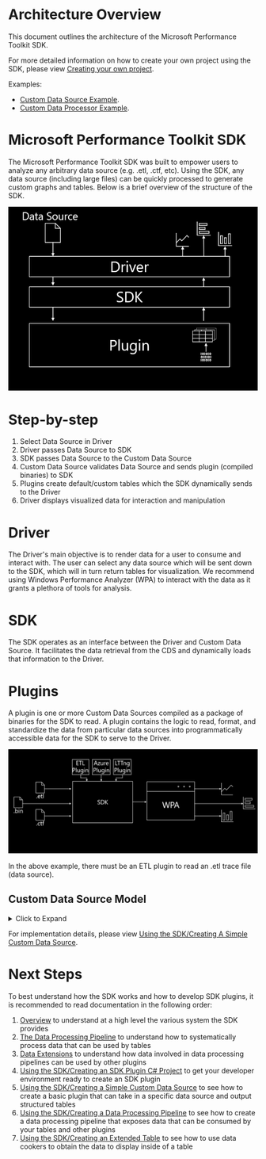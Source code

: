 # Architecture Overview

This document outlines the architecture of the Microsoft Performance Toolkit SDK.

For more detailed information on how to create your own project using the SDK, please view [Creating your own project](../Using-the-SDK/Creating-your-project.md). 

Examples:
- [Custom Data Source Example](../../samples/SimpleDataSource/SimpleCustomDataSource.cs).
- [Custom Data Processor Example](../../samples/SimpleDataSource/SimpleCustomDataProcessor.cs). 


# Microsoft Performance Toolkit SDK

The Microsoft Performance Toolkit SDK was built to empower users to analyze any arbitrary data source (e.g. .etl, .ctf, etc). 
Using the SDK, any data source (including large files) can be quickly processed to generate custom graphs and tables.
Below is a brief overview of the structure of the SDK.


![](.attachments/ArchitectureOverview.png)


# Step-by-step
1) Select Data Source in Driver
2) Driver passes Data Source to SDK
3) SDK passes Data Source to the Custom Data Source
4) Custom Data Source validates Data Source and sends plugin (compiled binaries) to SDK
5) Plugins create default/custom tables which the SDK dynamically sends to the Driver
6) Driver displays visualized data for interaction and manipulation


# Driver

The Driver's main objective is to render data for a user to consume and interact with. The user can select any data source which will be sent down to the SDK, which will in turn return tables for visualization.
We recommend using Windows Performance Analyzer (WPA) to interact with the data as it grants a plethora of tools for analysis.


# SDK

The SDK operates as an interface between the Driver and Custom Data Source. It facilitates the data retrieval from the CDS and dynamically loads that information to the Driver.

# Plugins

A plugin is one or more Custom Data Sources compiled as a package of binaries for the SDK to read. A plugin contains the logic
to read, format, and standardize the data from particular data sources into programmatically accessible data for the SDK to serve to the Driver.

![](.attachments/CustomDataSource.png)

In the above example, there must be an ETL plugin to read an .etl trace file (data source).


## Custom Data Source Model
<details>

<summary>Click to Expand</summary>
 

A Custom Data Source (CDS) is a containerized unit which has instructions to parse the Data Source. 
Every Custom Data Source has to advertise the supported file types (data sources). 
If the relevant binaries exist, the CDS has the logic for creating tables from the data source.

The tables are returned as binary instructions from the Data Processor to the SDK to create 0 or more tables.
The Driver (WPA is recommended) dynamically loads each Custom Data Source at runtime through the SDK.

The Custom Data Source Model allows developers to use any arbitrary data source with the SDK to build desired tables using plugins. 

</details>

For implementation details, please view [Using the SDK/Creating A Simple Custom Data Source](../Using-the-SDK/Creating-a-simple-custom-data-source.md).


# Next Steps

To best understand how the SDK works and how to develop SDK plugins, it is recommended to read documentation in the following order:
1) [Overview](./Overview.md) to understand at a high level the various system the SDK provides
2) [The Data Processing Pipeline](./The-Data-Processing-Pipeline.md) to understand how to systematically process data that 
can be used by tables
3) [Data Extensions](.Data-Extensions.md) to understand how data involved in data processing pipelines can be used by 
other plugins
4) [Using the SDK/Creating an SDK Plugin C# Project](./Using-the-SDK/Creating-your-project.md) to get your developer environment ready to create an SDK plugin
5) [Using the SDK/Creating a Simple Custom Data Source](./Using-the-SDK/Creating-a-simple-custom-data-source.md) to see how to create a basic plugin that can 
take in a specific data source and output structured tables
6) [Using the SDK/Creating a Data Processing Pipeline](./Using-the-SDK/Creating-a-pipeline.md) to see how to create a data processing pipeline that 
exposes data that can be consumed by your tables and other plugins
7) [Using the SDK/Creating an Extended Table](./Using-the-SDK/Creating-an-extended-table.md) to see how to use data cookers to obtain the data to display 
inside of a table